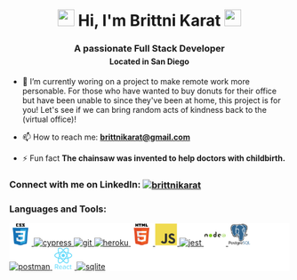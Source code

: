<h1 align="center"> <img src="https://user-images.githubusercontent.com/86545296/153952550-c85a74fa-5809-42e3-8172-426e478dd85e.gif" height="30" width="30" target="none"/> Hi, I'm Brittni Karat <img src="https://user-images.githubusercontent.com/86545296/153952550-c85a74fa-5809-42e3-8172-426e478dd85e.gif" height="30" width="30"/> </h1>

<h3 align="center" style="margin-bottom:0;">A passionate Full Stack Developer</h3>
<h4 align="center" style="margin-top:5px;"> Located in San Diego </h4>
 
- 🔭 I’m currently woring on a project to make remote work more personable. For those who have wanted to buy donuts for their office but have been unable to since they've been at home, this project is for you! Let's see if we can bring random acts of kindness back to the (virtual office)!

- 📫 How to reach me: **brittnikarat@gmail.com**

- ⚡ Fun fact **The chainsaw was invented to help doctors with childbirth.**

<h3 style="fontSize= extra-large" align="left">Connect with me on LinkedIn: <a href="https://linkedin.com/in/brittnikarat" target="blank"><img align="center" src="https://raw.githubusercontent.com/rahuldkjain/github-profile-readme-generator/master/src/images/icons/Social/linked-in-alt.svg" alt="brittnikarat" height="18" width="18" /></a></h3>
 
<h3 align="left">Languages and Tools:</h3>
<p align="left" style="background-color:#fff;"> <a href="https://www.w3schools.com/css/" target="_blank" rel="noreferrer"> <img src="https://raw.githubusercontent.com/devicons/devicon/master/icons/css3/css3-original-wordmark.svg" alt="css3" width="40" height="40"/> </a> <a href="https://www.cypress.io" target="_blank" rel="noreferrer"> <img src="https://raw.githubusercontent.com/simple-icons/simple-icons/6e46ec1fc23b60c8fd0d2f2ff46db82e16dbd75f/icons/cypress.svg" alt="cypress" width="40" height="40"/> </a> <a href="https://git-scm.com/" target="_blank" rel="noreferrer"> <img src="https://www.vectorlogo.zone/logos/git-scm/git-scm-icon.svg" alt="git" width="40" height="40"/> </a> <a href="https://heroku.com" target="_blank" rel="noreferrer"> <img src="https://www.vectorlogo.zone/logos/heroku/heroku-icon.svg" alt="heroku" width="40" height="40"/> </a> <a href="https://www.w3.org/html/" target="_blank" rel="noreferrer"> <img src="https://raw.githubusercontent.com/devicons/devicon/master/icons/html5/html5-original-wordmark.svg" alt="html5" width="40" height="40"/> </a> <a href="https://developer.mozilla.org/en-US/docs/Web/JavaScript" target="_blank" rel="noreferrer"> <img src="https://raw.githubusercontent.com/devicons/devicon/master/icons/javascript/javascript-original.svg" alt="javascript" width="40" height="40"/> </a> <a href="https://jestjs.io" target="_blank" rel="noreferrer"> <img src="https://www.vectorlogo.zone/logos/jestjsio/jestjsio-icon.svg" alt="jest" width="40" height="40"/> </a> <a href="https://nodejs.org" target="_blank" rel="noreferrer"> <img src="https://raw.githubusercontent.com/devicons/devicon/master/icons/nodejs/nodejs-original-wordmark.svg" alt="nodejs" width="40" height="40"/> </a> <a href="https://www.postgresql.org" target="_blank" rel="noreferrer"> <img src="https://raw.githubusercontent.com/devicons/devicon/master/icons/postgresql/postgresql-original-wordmark.svg" alt="postgresql" width="40" height="40"/> </a> <a href="https://postman.com" target="_blank" rel="noreferrer"> <img src="https://www.vectorlogo.zone/logos/getpostman/getpostman-icon.svg" alt="postman" width="40" height="40"/> </a> <a href="https://reactjs.org/" target="_blank" rel="noreferrer"> <img src="https://raw.githubusercontent.com/devicons/devicon/master/icons/react/react-original-wordmark.svg" alt="react" width="40" height="40"/> </a> <a href="https://www.sqlite.org/" target="_blank" rel="noreferrer"> <img src="https://www.vectorlogo.zone/logos/sqlite/sqlite-icon.svg" alt="sqlite" width="40" height="40"/> </a>   </p>

